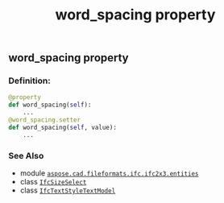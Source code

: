 ﻿---
title: word_spacing property
second_title: Aspose.CAD for Python via .NET API References
description: 
type: docs
weight: 120
url: /python-net/aspose.cad.fileformats.ifc.ifc2x3.entities/ifctextstyletextmodel/word_spacing/
is_root: false
---

## word_spacing property

### Definition:
```python
@property
def word_spacing(self):
    ...
@word_spacing.setter
def word_spacing(self, value):
    ...
```

### See Also
* module [`aspose.cad.fileformats.ifc.ifc2x3.entities`](../../)
* class [`IfcSizeSelect`](/cad/python-net/aspose.cad.fileformats.ifc.ifc2x3.types/ifcsizeselect)
* class [`IfcTextStyleTextModel`](/cad/python-net/aspose.cad.fileformats.ifc.ifc2x3.entities/ifctextstyletextmodel)
